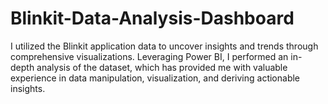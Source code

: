 # Blinkit-Data-Analysis-Dashboard
I utilized the Blinkit application data to uncover insights and trends through comprehensive visualizations. Leveraging Power BI, I performed an in-depth analysis of the dataset, which has provided me with valuable experience in data manipulation, visualization, and deriving actionable insights.
